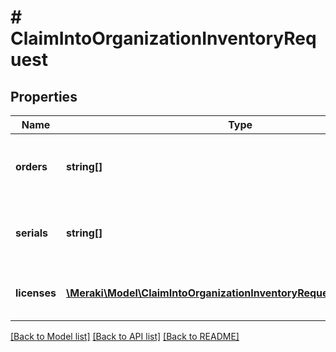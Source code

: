 # # ClaimIntoOrganizationInventoryRequest

## Properties

Name | Type | Description | Notes
------------ | ------------- | ------------- | -------------
**orders** | **string[]** | The numbers of the orders that should be claimed | [optional]
**serials** | **string[]** | The serials of the devices that should be claimed | [optional]
**licenses** | [**\Meraki\Model\ClaimIntoOrganizationInventoryRequestLicensesInner[]**](ClaimIntoOrganizationInventoryRequestLicensesInner.md) | The licenses that should be claimed | [optional]

[[Back to Model list]](../../README.md#models) [[Back to API list]](../../README.md#endpoints) [[Back to README]](../../README.md)
